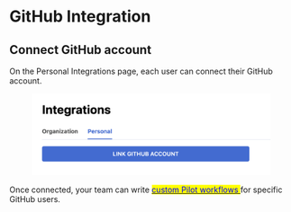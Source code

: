 # GitHub Integration

## Connect GitHub account

On the Personal Integrations page, each user can connect their GitHub account.

<div data-full-width="false">

<figure><img src="../../../.gitbook/assets/Screen Shot 2023-08-20 at 6.13.08 PM.png" alt=""><figcaption></figcaption></figure>

</div>

Once connected, your team can write [<mark style="color:blue;">custom Pilot workflows </mark>](../../../pilot-automated-actions.md#slack)for specific GitHub users.

